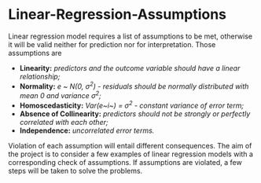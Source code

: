 # Linear-Regression-Assumptions

Linear regression model requires a list of assumptions to be met, otherwise it will be valid neither for prediction nor for interpretation. Those assumptions are

* **Linearity:** *predictors and the outcome variable should have a linear relationship;*
* **Normality:** *e ~ N(0, σ<sup>2</sup>) - residuals should be normally distributed with mean 0 and variance σ<sup>2</sup>;*
* **Homoscedasticity:** *Var(e~i~) = σ<sup>2</sup> - constant variance of error term;*
* **Absence of Collinearity:** *predictors should not be strongly or perfectly correlated with each other;*
* **Independence:** *uncorrelated error terms.*

Violation of each assumption will entail different consequences.
The aim of the project is to consider a few examples of linear regression models with a corresponding check of assumptions. If assumptions are violated, a few steps will be taken to solve the problems.
